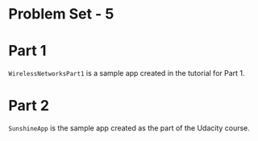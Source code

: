 # Problem Set - 5

Part 1
=============
`WirelessNetworksPart1` is a sample app created in the tutorial for Part 1.

Part 2
=============
`SunshineApp` is the sample app created as the part of the Udacity course.